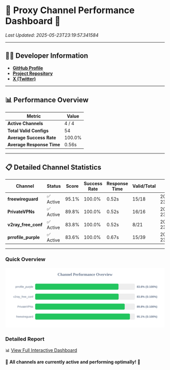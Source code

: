 # 🌟 Proxy Channel Performance Dashboard 🌟

_Last Updated: 2025-05-23T23:19:57.341584_

---

## 👩‍💻 Developer Information

- **[GitHub Profile](https://github.com/4n0nymou3)**  
- **[Project Repository](https://github.com/4n0nymou3/multi-proxy-config-fetcher)**  
- **[X (Twitter)](https://x.com/4n0nymou3)**  

---

## 📊 Performance Overview

| Metric                | Value       |
|-----------------------|-------------|
| **Active Channels**   | 4 / 4       |
| **Total Valid Configs** | 54          |
| **Average Success Rate** | 100.0%      |
| **Average Response Time** | 0.56s       |

---

## 📋 Detailed Channel Statistics

| Channel          | Status     | Score  | Success Rate | Response Time | Valid/Total | Last Success               |
|------------------|------------|--------|--------------|---------------|-------------|----------------------------|
| **freewireguard**  | ✅ Active  | 95.1%  | 100.0% | 0.52s         | 15/18       | 2025-05-23T23:19:57.339832 |
| **PrivateVPNs**  | ✅ Active  | 89.8%  | 100.0% | 0.52s         | 16/16       | 2025-05-23T23:19:56.796069 |
| **v2ray_free_conf**  | ✅ Active  | 83.8%  | 100.0% | 0.52s         | 8/21       | 2025-05-23T23:19:56.233653 |
| **prrofile_purple**  | ✅ Active  | 83.6%  | 100.0% | 0.67s         | 15/39       | 2025-05-23T23:19:55.656370 |

---

### Quick Overview
<div align="center">
  <a href="https://raw.githubusercontent.com/nullluser/NullRepo/refs/heads/main/assets/channel_stats_chart.svg">
    <img src="https://raw.githubusercontent.com/nullluser/NullRepo/refs/heads/main/assets/channel_stats_chart.svg" alt="Source Performance Statistics" width="800">
  </a>
</div>

### Detailed Report
📊 [View Full Interactive Dashboard](https://htmlpreview.github.io/?https://github.com/nullluser/NullRepo/blob/main/assets/performance_report.html)

🎉 **All channels are currently active and performing optimally!** 🎉
